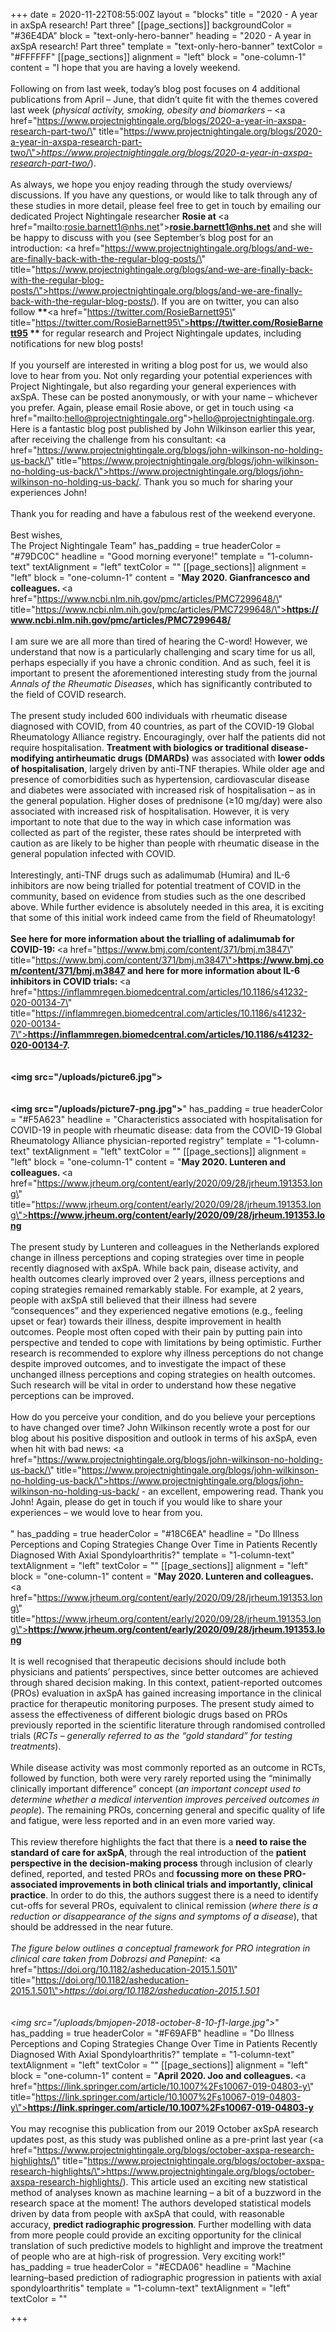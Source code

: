 +++
date = 2020-11-22T08:55:00Z
layout = "blocks"
title = "2020 - A year in axSpA research! Part three"
[[page_sections]]
backgroundColor = "#36E4DA"
block = "text-only-hero-banner"
heading = "2020 - A year in axSpA research! Part three"
template = "text-only-hero-banner"
textColor = "#FFFFFF"
[[page_sections]]
alignment = "left"
block = "one-column-1"
content = "I hope that you are having a lovely weekend.<br><br>Following on from last week, today’s blog post focuses on 4 additional publications from April – June, that didn’t quite fit with the themes covered last week (<em>physical activity, smoking, obesity and biomarkers – </em><a href=\"https://www.projectnightingale.org/blogs/2020-a-year-in-axspa-research-part-two/\" title=\"https://www.projectnightingale.org/blogs/2020-a-year-in-axspa-research-part-two/\"><em>https://www.projectnightingale.org/blogs/2020-a-year-in-axspa-research-part-two/</em></a>).<br><br>As always, we hope you enjoy reading through the study overviews/ discussions. If you have any questions, or would like to talk through any of these studies in more detail, please feel free to get in touch by emailing our dedicated Project Nightingale researcher <strong>Rosie at </strong><a href=\"mailto:rosie.barnett1@nhs.net\"><strong>rosie.barnett1@nhs.net</strong></a> and she will be happy to discuss with you (see September’s blog post for an introduction: <a href=\"https://www.projectnightingale.org/blogs/and-we-are-finally-back-with-the-regular-blog-posts/\" title=\"https://www.projectnightingale.org/blogs/and-we-are-finally-back-with-the-regular-blog-posts/\">https://www.projectnightingale.org/blogs/and-we-are-finally-back-with-the-regular-blog-posts/</a>). If you are on twitter, you can also follow <strong>**</strong><a href=\"https://twitter.com/RosieBarnett95\" title=\"https://twitter.com/RosieBarnett95\"><strong>https://twitter.com/RosieBarnett95</strong></a><strong> **</strong> for regular research and Project Nightingale updates, including notifications for new blog posts!<br> <br> If you yourself are interested in writing a blog post for us, we would also love to hear from you. Not only regarding your potential experiences with Project Nightingale, but also regarding your general experiences with axSpA. These can be posted anonymously, or with your name – whichever you prefer. Again, please email Rosie above, or get in touch using <a href=\"mailto:hello@projectnightingale.org\">hello@projectnightingale.org</a>. Here is a fantastic blog post published by John Wilkinson earlier this year, after receiving the challenge from his consultant: <a href=\"https://www.projectnightingale.org/blogs/john-wilkinson-no-holding-us-back/\" title=\"https://www.projectnightingale.org/blogs/john-wilkinson-no-holding-us-back/\">https://www.projectnightingale.org/blogs/john-wilkinson-no-holding-us-back/</a>. Thank you so much for sharing your experiences John!<br> <br> Thank you for reading and have a fabulous rest of the weekend everyone.<br> <br> Best wishes,<br> The Project Nightingale Team"
has_padding = true
headerColor = "#79DC0C"
headline = "Good morning everyone!"
template = "1-column-text"
textAlignment = "left"
textColor = ""
[[page_sections]]
alignment = "left"
block = "one-column-1"
content = "<strong>May 2020. Gianfrancesco and colleagues. </strong><a href=\"https://www.ncbi.nlm.nih.gov/pmc/articles/PMC7299648/\" title=\"https://www.ncbi.nlm.nih.gov/pmc/articles/PMC7299648/\"><strong>https://www.ncbi.nlm.nih.gov/pmc/articles/PMC7299648/</strong></a><strong><br><br></strong>I am sure we are all more than tired of hearing the C-word! However, we understand that now is a particularly challenging and scary time for us all, perhaps especially if you have a chronic condition. And as such, feel it is important to present the aforementioned interesting study from the journal <em>Annals of the Rheumatic Diseases</em>, which has significantly contributed to the field of COVID research.<br><br>The present study included 600 individuals with rheumatic disease diagnosed with COVID, from 40 countries, as part of the COVID-19 Global Rheumatology Alliance registry. Encouragingly, over half the patients did not require hospitalisation. <strong>Treatment with biologics or traditional disease-modifying antirheumatic drugs (DMARDs)</strong> was associated with <strong>lower odds of hospitalisation</strong>, largely driven by anti-TNF therapies. While older age and presence of comorbidities such as hypertension, cardiovascular disease and diabetes were associated with increased risk of hospitalisation – as in the general population. Higher doses of prednisone (≥10 mg/day) were also associated with increased risk of hospitalisation. However, it is very important to note that due to the way in which case information was collected as part of the register, these rates should be interpreted with caution as are likely to be higher than people with rheumatic disease in the general population infected with COVID.<br><br>Interestingly, anti-TNF drugs such as adalimumab (Humira) and IL-6 inhibitors are now being trialled for potential treatment of COVID in the community, based on evidence from studies such as the one described above. While further evidence is absolutely needed in this area, it is exciting that some of this initial work indeed came from the field of Rheumatology!<br><br><strong>See here for more information about the trialling of adalimumab for COVID-19: </strong><a href=\"https://www.bmj.com/content/371/bmj.m3847\" title=\"https://www.bmj.com/content/371/bmj.m3847\"><strong>https://www.bmj.com/content/371/bmj.m3847</strong></a><strong> and here for more information about IL-6 inhibitors in COVID trials: </strong><a href=\"https://inflammregen.biomedcentral.com/articles/10.1186/s41232-020-00134-7\" title=\"https://inflammregen.biomedcentral.com/articles/10.1186/s41232-020-00134-7\"><strong>https://inflammregen.biomedcentral.com/articles/10.1186/s41232-020-00134-7</strong></a><strong>.<br><br><br><img src=\"/uploads/picture6.jpg\"><br><br><br><img src=\"/uploads/picture7-png.jpg\"></strong>"
has_padding = true
headerColor = "#F5A623"
headline = "Characteristics associated with hospitalisation for COVID-19 in people with rheumatic disease: data from the COVID-19 Global Rheumatology Alliance physician-reported registry"
template = "1-column-text"
textAlignment = "left"
textColor = ""
[[page_sections]]
alignment = "left"
block = "one-column-1"
content = "<strong>May 2020. Lunteren and colleagues. </strong><a href=\"https://www.jrheum.org/content/early/2020/09/28/jrheum.191353.long\" title=\"https://www.jrheum.org/content/early/2020/09/28/jrheum.191353.long\"><strong>https://www.jrheum.org/content/early/2020/09/28/jrheum.191353.long</strong></a><strong><br><br></strong>The present study by Lunteren and colleagues in the Netherlands explored change in illness perceptions and coping strategies over time in people recently diagnosed with axSpA. While back pain, disease activity, and health outcomes clearly improved over 2 years, illness perceptions and coping strategies remained remarkably stable. For example, at 2 years, people with axSpA still believed that their illness had severe “consequences” and they experienced negative emotions (e.g., feeling upset or fear) towards their illness, despite improvement in health outcomes. People most often coped with their pain by putting pain into perspective and tended to cope with limitations by being optimistic. Further research is recommended to explore why illness perceptions do not change despite improved outcomes, and to investigate the impact of these unchanged illness perceptions and coping strategies on health outcomes. Such research will be vital in order to understand how these negative perceptions can be improved.<br><br>How do you perceive your condition, and do you believe your perceptions to have changed over time? John Wilkinson recently wrote a post for our blog about his positive disposition and outlook in terms of his axSpA, even when hit with bad news: <a href=\"https://www.projectnightingale.org/blogs/john-wilkinson-no-holding-us-back/\" title=\"https://www.projectnightingale.org/blogs/john-wilkinson-no-holding-us-back/\">https://www.projectnightingale.org/blogs/john-wilkinson-no-holding-us-back/</a> - an excellent, empowering read. Thank you John! Again, please do get in touch if you would like to share your experiences – we would love to hear from you.<br><br>"
has_padding = true
headerColor = "#18C6EA"
headline = "Do Illness Perceptions and Coping Strategies Change Over Time in Patients Recently Diagnosed With Axial Spondyloarthritis?"
template = "1-column-text"
textAlignment = "left"
textColor = ""
[[page_sections]]
alignment = "left"
block = "one-column-1"
content = "<strong>May 2020. Lunteren and colleagues. </strong><a href=\"https://www.jrheum.org/content/early/2020/09/28/jrheum.191353.long\" title=\"https://www.jrheum.org/content/early/2020/09/28/jrheum.191353.long\"><strong>https://www.jrheum.org/content/early/2020/09/28/jrheum.191353.long</strong></a><strong><br><br></strong>It is well recognised that therapeutic decisions should include both physicians and patients’ perspectives, since better outcomes are achieved through shared decision making. In this context, patient-reported outcomes (PROs) evaluation in axSpA has gained increasing importance in the clinical practice for therapeutic monitoring purposes. The present study aimed to assess the effectiveness of different biologic drugs based on PROs previously reported in the scientific literature through randomised controlled trials (<em>RCTs – generally referred to as the “gold standard” for testing treatments</em>).<br><br>While disease activity was most commonly reported as an outcome in RCTs, followed by function, both were very rarely reported using the “minimally clinically important difference” concept (<em>an important concept used to determine whether a medical intervention improves perceived outcomes in people</em>). The remaining PROs, concerning general and specific quality of life and fatigue, were less reported and in an even more varied way.<br><br>This review therefore highlights the fact that there is a <strong>need to raise the standard of care for axSpA</strong>, through the real introduction of the <strong>patient perspective in the decision-making process</strong> through inclusion of clearly defined, reported, and tested PROs and <strong>focussing more on these PRO-associated improvements in both clinical trials and importantly, clinical practice</strong>. In order to do this, the authors suggest there is a need to identify cut-offs for several PROs, equivalent to clinical remission (<em>where there is a reduction or disappearance of the signs and symptoms of a disease</em>), that should be addressed in the near future.<br><br><em>The figure below outlines a conceptual framework for PRO integration in clinical care taken from Dobrozsi and Panepint: </em><a href=\"https://doi.org/10.1182/asheducation-2015.1.501\" title=\"https://doi.org/10.1182/asheducation-2015.1.501\"><em>https://doi.org/10.1182/asheducation-2015.1.501</em></a><em><br><br><br><img src=\"/uploads/bmjopen-2018-october-8-10-f1-large.jpg\"></em>"
has_padding = true
headerColor = "#F69AFB"
headline = "Do Illness Perceptions and Coping Strategies Change Over Time in Patients Recently Diagnosed With Axial Spondyloarthritis?"
template = "1-column-text"
textAlignment = "left"
textColor = ""
[[page_sections]]
alignment = "left"
block = "one-column-1"
content = "<strong>April 2020. Joo and colleagues. </strong><a href=\"https://link.springer.com/article/10.1007%2Fs10067-019-04803-y\" title=\"https://link.springer.com/article/10.1007%2Fs10067-019-04803-y\"><strong>https://link.springer.com/article/10.1007%2Fs10067-019-04803-y</strong></a><strong><br><br></strong>You may recognise this publication from our 2019 October axSpA research updates post, as this study was published online as a pre-print last year (<a href=\"https://www.projectnightingale.org/blogs/october-axspa-research-highlights/\" title=\"https://www.projectnightingale.org/blogs/october-axspa-research-highlights/\">https://www.projectnightingale.org/blogs/october-axspa-research-highlights/</a>). This article used an exciting new statistical method of analyses known as machine learning – a bit of a buzzword in the research space at the moment! The authors developed statistical models driven by data from people with axSpA that could, with reasonable accuracy, <strong>predict radiographic progression</strong>. Further modelling with data from more people could provide an exciting opportunity for the clinical translation of such predictive models to highlight and improve the treatment of people who are at high-risk of progression. Very exciting work!"
has_padding = true
headerColor = "#ECDA06"
headline = "Machine learning–based prediction of radiographic progression in patients with axial spondyloarthritis"
template = "1-column-text"
textAlignment = "left"
textColor = ""

+++
